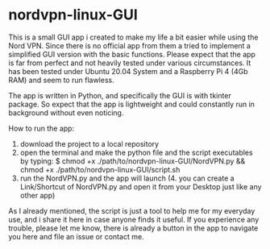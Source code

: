 # nordvpn-linux-GUI
This is a small GUI app i created to make my life a bit easier while using the Nord VPN. Since there is no official app from them a tried to implement a simplified GUI version with the basic functions. Please expect that the app is far from perfect and not heavily tested under various circumstances. It has been tested under Ubuntu 20.04 System and a Raspberry Pi 4 (4Gb RAM) and seem to run flawless.

The app is written in Python, and specifically the GUI is with tkinter package. So expect that the app is lightweight and could constantly run in background without even noticing.

How to run the app:
1. download the project to a local repository
2. open the terminal and make the python file and the script executables by typing:
    $ chmod +x ./path/to/nordvpn-linux-GUI/NordVPN.py && chmod +x ./path/to/nordvpn-linux-GUI/script.sh
3. run the NordVPN.py and the app will launch
(4. you can create a Link/Shortcut of NordVPN.py and open it from your Desktop just like any other app)

As I already mentioned, the script is just a tool to help me for my everyday use, and i share it here in case anyone
finds it useful. If you experience any trouble, please let me know, there is already a button in the app to navigate
you here and file an issue or contact me.
